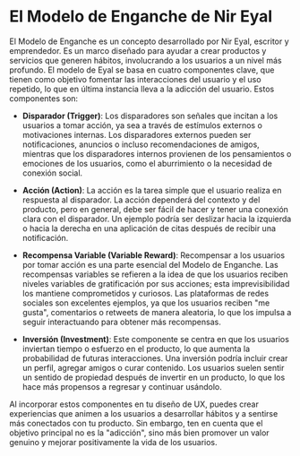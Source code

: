 # El Modelo de Enganche de Nir Eyal

El Modelo de Enganche es un concepto desarrollado por Nir Eyal, escritor y emprendedor. Es un marco diseñado para ayudar a crear productos y servicios que generen hábitos, involucrando a los usuarios a un nivel más profundo. El modelo de Eyal se basa en cuatro componentes clave, que tienen como objetivo fomentar las interacciones del usuario y el uso repetido, lo que en última instancia lleva a la adicción del usuario. Estos componentes son:

- **Disparador (Trigger)**: Los disparadores son señales que incitan a los usuarios a tomar acción, ya sea a través de estímulos externos o motivaciones internas. Los disparadores externos pueden ser notificaciones, anuncios o incluso recomendaciones de amigos, mientras que los disparadores internos provienen de los pensamientos o emociones de los usuarios, como el aburrimiento o la necesidad de conexión social.

- **Acción (Action)**: La acción es la tarea simple que el usuario realiza en respuesta al disparador. La acción dependerá del contexto y del producto, pero en general, debe ser fácil de hacer y tener una conexión clara con el disparador. Un ejemplo podría ser deslizar hacia la izquierda o hacia la derecha en una aplicación de citas después de recibir una notificación.

- **Recompensa Variable (Variable Reward)**: Recompensar a los usuarios por tomar acción es una parte esencial del Modelo de Enganche. Las recompensas variables se refieren a la idea de que los usuarios reciben niveles variables de gratificación por sus acciones; esta imprevisibilidad los mantiene comprometidos y curiosos. Las plataformas de redes sociales son excelentes ejemplos, ya que los usuarios reciben "me gusta", comentarios o retweets de manera aleatoria, lo que los impulsa a seguir interactuando para obtener más recompensas.

- **Inversión (Investment)**: Este componente se centra en que los usuarios inviertan tiempo o esfuerzo en el producto, lo que aumenta la probabilidad de futuras interacciones. Una inversión podría incluir crear un perfil, agregar amigos o curar contenido. Los usuarios suelen sentir un sentido de propiedad después de invertir en un producto, lo que los hace más propensos a regresar y continuar usándolo.

Al incorporar estos componentes en tu diseño de UX, puedes crear experiencias que animen a los usuarios a desarrollar hábitos y a sentirse más conectados con tu producto. Sin embargo, ten en cuenta que el objetivo principal no es la "adicción", sino más bien promover un valor genuino y mejorar positivamente la vida de los usuarios.
